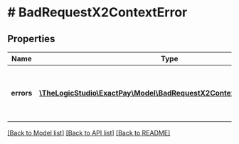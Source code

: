 # # BadRequestX2ContextError

## Properties

Name | Type | Description | Notes
------------ | ------------- | ------------- | -------------
**errors** | [**\TheLogicStudio\ExactPay\Model\BadRequestX2ContextErrorErrorsInner[]**](BadRequestX2ContextErrorErrorsInner.md) | List of errors that the the submitted entity contains. | [optional]

[[Back to Model list]](../../README.md#models) [[Back to API list]](../../README.md#endpoints) [[Back to README]](../../README.md)
